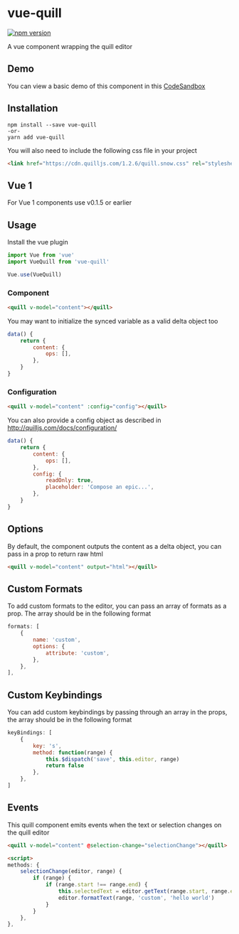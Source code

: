 # vue-quill
[![npm version](https://badge.fury.io/js/vue-quill.svg)](https://badge.fury.io/js/vue-quill)

A vue component wrapping the quill editor

## Demo
You can view a basic demo of this component in this [CodeSandbox](https://codesandbox.io/s/nnw7rwx48m)

## Installation
```
npm install --save vue-quill
-or-
yarn add vue-quill
```

You will also need to include the following css file in your project
```html
<link href="https://cdn.quilljs.com/1.2.6/quill.snow.css" rel="stylesheet">
```

## Vue 1
For Vue 1 components use v0.1.5 or earlier

## Usage
Install the vue plugin
```js
import Vue from 'vue'
import VueQuill from 'vue-quill'

Vue.use(VueQuill)
```
### Component
```html
<quill v-model="content"></quill>
```
You may want to initialize the synced variable as a valid delta object too

```js
data() {
    return {
        content: {
            ops: [],
        },
    }
}
```

### Configuration
```html
<quill v-model="content" :config="config"></quill>
```
You can also provide a config object as described in http://quilljs.com/docs/configuration/

```js
data() {
    return {
        content: {
            ops: [],
        },
        config: {
            readOnly: true,
            placeholder: 'Compose an epic...',
        },
    }
}
```

## Options
By default, the component outputs the content as a delta object, you can pass in a prop to return raw html
```html
<quill v-model="content" output="html"></quill>
```

## Custom Formats
To add custom formats to the editor, you can pass an array of formats as a prop. The array should be in the following format
```js
formats: [
    {
        name: 'custom',
        options: {
            attribute: 'custom',
        },
    },
],
```

## Custom Keybindings
You can add custom keybindings by passing through an array in the props, the array should be in the following format
```js
keyBindings: [
    {
        key: 's',
        method: function(range) {
            this.$dispatch('save', this.editor, range)
            return false        
        },
    },
]
```

## Events
This quill component emits events when the text or selection changes on the quill editor
```html
<quill v-model="content" @selection-change="selectionChange"></quill>

<script>
methods: {
    selectionChange(editor, range) {
        if (range) {
            if (range.start !== range.end) {
                this.selectedText = editor.getText(range.start, range.end)
                editor.formatText(range, 'custom', 'hello world')
            }
        }
    },
},
```
